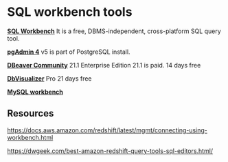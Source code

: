 # SQL workbench tools

[**SQL Workbench**](https://www.sql-workbench.eu)  It is a free, DBMS-independent, cross-platform SQL query tool. 

[**pgAdmin 4**](https://www.pgadmin.org)  v5  is part of PostgreSQL install.

[**DBeaver Community**](https://dbeaver.io)  21.1    Enterprise Edition 21.1 is paid. 14 days free

[**DbVisualizer**](https://www.dbvis.com/features) Pro 21 days free

[**MySQL workbench**](https://dev.mysql.com/doc/workbench/en/wb-migration-database-postgresql.html)

## Resources

https://docs.aws.amazon.com/redshift/latest/mgmt/connecting-using-workbench.html

https://dwgeek.com/best-amazon-redshift-query-tools-sql-editors.html/
